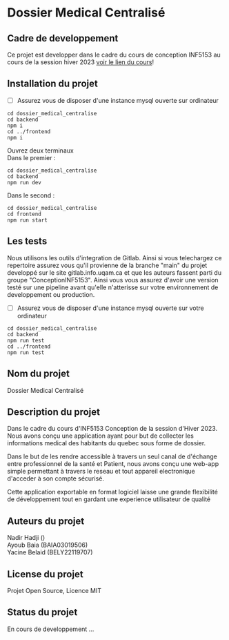 # Dossier Medical Centralisé



## Cadre de developpement

Ce projet est developper dans le cadre du cours de conception INF5153 au cours de la session hiver 2023 [voir le lien du cours](https://ena01.uqam.ca/course/view.php?id=56107)!

## Installation du projet

- [ ] Assurez vous de disposer d'une instance mysql ouverte sur  ordinateur

```
cd dossier_medical_centralise
cd backend
npm i
cd ../frontend
npm i
```
Ouvrez deux terminaux    
Dans le premier :   
```
cd dossier_medical_centralise
cd backend
npm run dev
```

Dans le second :   
```
cd dossier_medical_centralise
cd frontend
npm run start
```

## Les tests

Nous utilisons les outils d'integration de Gitlab. Ainsi si vous telechargez ce repertoire assurez vous qu'il provienne de la branche "main" du projet developpé sur le site gitlab.info.uqam.ca et que les auteurs fassent parti du groupe "ConceptionINF5153". Ainsi vous vous assurez d'avoir une version testé sur une pipeline avant qu'elle n'atterisse sur votre environnement de developpement ou production.

- [ ] Assurez vous de disposer d'une instance mysql ouverte sur votre ordinateur
```
cd dossier_medical_centralise
cd backend
npm run test
cd ../frontend
npm run test
```

## Nom du projet
Dossier Medical Centralisé

## Description du projet
Dans le cadre du cours d'INF5153 Conception de la session d'Hiver 2023.    
Nous avons conçu une application ayant pour but de collecter les informations medical des habitants du quebec sous forme de dossier.  

Dans le but de les rendre accessible à travers un seul canal de d'échange entre professionnel de la santé et Patient, nous avons conçu une web-app simple permettant à travers le reseau et tout appareil electronique d'acceder à son compte sécurisé.   

Cette application exportable en format logiciel laisse une grande flexibilité de développement tout en gardant une experience utilisateur de qualité

## Auteurs du projet

Nadir Hadji  ()  
Ayoub Baia  (BAIA03019506)  
Yacine Belaid (BELY22119707)

## License du projet
Projet Open Source, Licence MIT

## Status du projet
En cours de developpement ...
